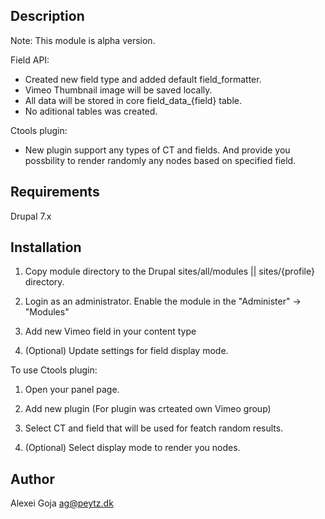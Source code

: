 Description
-----------
Note:
This module is alpha version.

Field API:
- Created new field type and added default field_formatter.
- Vimeo Thumbnail image will be saved locally.
- All data will be stored in core field_data_{field} table.
- No aditional tables was created.

Ctools plugin:
- New plugin support any types of CT and fields. And provide you possbility to render randomly any nodes based on specified field.



Requirements
------------
Drupal 7.x

Installation
------------
1. Copy module directory to the Drupal sites/all/modules || sites/{profile} directory.

2. Login as an administrator. Enable the module in the "Administer" -> "Modules"

3. Add new Vimeo field in your content type

4. (Optional) Update settings for field display mode.


To use Ctools plugin:

1. Open your panel page.

2. Add new plugin (For plugin was crteated own Vimeo group)

3. Select CT and field that will be used for featch random results.

4. (Optional) Select display mode to render you nodes.


Author
------
Alexei Goja
ag@peytz.dk
